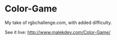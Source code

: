 # Color-Game
My take of rgbchallenge.com, with added difficulty.

See it live: http://www.malekdev.com/Color-Game/
